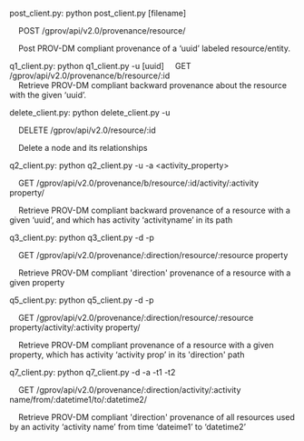 post_client.py: python post_client.py [filename]

&nbsp;&nbsp;&nbsp; POST /gprov/api/v2.0/provenance/resource/	

&nbsp;&nbsp;&nbsp; Post PROV-DM compliant provenance of a ‘uuid’ labeled resource/entity.

q1_client.py: python q1_client.py -u [uuid]
&nbsp;&nbsp;&nbsp; GET /gprov/api/v2.0/provenance/b/resource/:id	
&nbsp;&nbsp;&nbsp; Retrieve PROV-DM compliant backward provenance about the resource with the given ‘uuid’.	


delete_client.py: python delete_client.py -u <uuid> 

&nbsp;&nbsp;&nbsp; DELETE /gprov/api/v2.0/resource/:id	

&nbsp;&nbsp;&nbsp;  Delete a node and its relationships



q2_client.py: python q2_client.py -u <uuid> -a <activity_property>

&nbsp;&nbsp;&nbsp; GET /gprov/api/v2.0/provenance/b/resource/:id/activity/:activity property/ 	

&nbsp;&nbsp;&nbsp; Retrieve PROV-DM compliant backward provenance  of a resource with a given ‘uuid’, and which has activity ‘activityname’ in its path  


q3_client.py: python q3_client.py -d <direction> -p <resource property>

&nbsp;&nbsp;&nbsp; GET /gprov/api/v2.0/provenance/:direction/resource/:resource property

&nbsp;&nbsp;&nbsp; Retrieve PROV-DM compliant 'direction' provenance  of a resource with a given property


q5_client.py: python q5_client.py -d <direction> -p <resource property>

&nbsp;&nbsp;&nbsp; GET /gprov/api/v2.0/provenance/:direction/resource/:resource property/activity/:activity property/	

&nbsp;&nbsp;&nbsp; Retrieve PROV-DM compliant provenance  of a resource with a given property, which has activity ‘activity prop’ in its 'direction' path


q7_client.py: python q7_client.py -d <direction> -a <activity property> -t1 <time1> -t2 <time2>

&nbsp;&nbsp;&nbsp; GET /gprov/api/v2.0/provenance/:direction/activity/:activity name/from/:datetime1/to/:datetime2/	

&nbsp;&nbsp;&nbsp; Retrieve PROV-DM compliant 'direction' provenance  of all resources used by an activity ‘activity name’ from time ‘dateime1’ to ‘datetime2’

